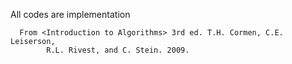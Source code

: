 All codes are implementation 
```
  From <Introduction to Algorithms> 3rd ed. T.H. Cormen, C.E. Leiserson,
        R.L. Rivest, and C. Stein. 2009.
```
